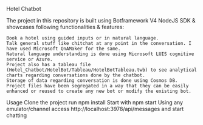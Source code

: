 Hotel Chatbot

The project in this repository is built using Botframework V4 NodeJS SDK & showcases following functionalities & features:

    Book a hotel using guided inputs or in natural language.
    Talk general stuff like chitchat at any point in the conversation. I have used Microsoft QnAMaker for the same.
    Natural language understanding is done using Microsoft LUIS cognitive service or Azure.
    Project also has a tableau file (Hotel_Chatbot/HotelBot/Tableau/HotelBotTableau.twb) to see analytical charts regarding conversations done by the chatbot.
    Storage of data regarding conversation is done using Cosmos DB.
    Project files have been segregated in a way that they can be easily enhanced or reused to create any new bot or modify the existing bot.

Usage
Clone the project run npm install
Start with npm start
Using any emulator/channel access http://localhost:3978/api/messages and start chatting